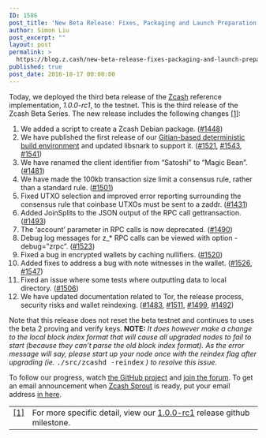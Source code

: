 ```yaml
---
ID: 1586
post_title: 'New Beta Release: Fixes, Packaging and Launch Preparation'
author: Simon Liu
post_excerpt: ""
layout: post
permalink: >
  https://blog.z.cash/new-beta-release-fixes-packaging-and-launch-preparation/
published: true
post_date: 2016-10-17 00:00:00
---
```

<p>Today, we deployed the third beta release of the <a class="reference external" href="https://github.com/zcash">Zcash</a> reference implementation, <cite>1.0.0-rc1</cite>, to the testnet. This is the third release of the Zcash Beta Series. The new release includes the following changes <a class="footnote-reference" href="#id2" id="id1">[1]</a>:</p>
<ol class="arabic simple"><li>We added a script to create a Zcash Debian package. (<a class="reference external" href="https://github.com/zcash/zcash/pull/1448">#1448</a>)</li>
<li>We have published the first release of our <a class="reference external" href="/deterministic-builds/">Gitian-based deterministic build environment</a> and updated libsnark to support it. (<a class="reference external" href="https://github.com/zcash/zcash/pull/1521">#1521</a>, <a class="reference external" href="https://github.com/zcash/zcash/pull/1543">#1543</a>, <a class="reference external" href="https://github.com/zcash/zcash/pull/1541">#1541</a>)</li>
<li>We have renamed the client identifier from “Satoshi” to “Magic Bean”. (<a class="reference external" href="https://github.com/zcash/zcash/pull/1481">#1481</a>)</li>
<li>We have made the 100kb transaction size limit a consensus rule, rather than a standard rule. (<a class="reference external" href="https://github.com/zcash/zcash/pull/1501">#1501</a>)</li>
<li>Fixed UTXO selection and improved error reporting surrounding the consensus rule that coinbase UTXOs must be sent to a zaddr. (<a class="reference external" href="https://github.com/zcash/zcash/pull/1431">#1431</a>)</li>
<li>Added JoinSplits to the JSON output of the RPC call gettransaction. (<a class="reference external" href="https://github.com/zcash/zcash/pull/1493">#1493</a>)</li>
<li>The ‘account’ parameter in RPC calls is now deprecated. (<a class="reference external" href="https://github.com/zcash/zcash/pull/1490">#1490</a>)</li>
<li>Debug log messages for z_* RPC calls can be viewed with option -debug=”zrpc”. (<a class="reference external" href="https://github.com/zcash/zcash/pull/1523">#1523</a>)</li>
<li>Fixed a bug in encrypted wallets by caching nullifiers.  (<a class="reference external" href="https://github.com/zcash/zcash/pull/1520">#1520</a>)</li>
<li>Added fixes to address a bug with note witnesses in the wallet. (<a class="reference external" href="https://github.com/zcash/zcash/pull/1526">#1526</a>, <a class="reference external" href="https://github.com/zcash/zcash/pull/1547">#1547</a>)</li>
<li>Fixed an issue where some tests where outputting data to local directory.  (<a class="reference external" href="https://github.com/zcash/zcash/pull/1506">#1506</a>)</li>
<li>We have updated documentation related to Tor,  the release process, security risks and wallet reindexing. (<a class="reference external" href="https://github.com/zcash/zcash/pull/1483">#1483</a>, <a class="reference external" href="https://github.com/zcash/zcash/pull/1511">#1511</a>, <a class="reference external" href="https://github.com/zcash/zcash/pull/1499">#1499</a>, <a class="reference external" href="https://github.com/zcash/zcash/pull/1492">#1492</a>)</li>
</ol><p>Note that this release does not reset the beta testnet and continues to uses the beta 2 proving and verify keys. <strong>NOTE:</strong> <cite>It does however make a change to the local block index format that will cause all upgraded nodes to fail to start (because they can’t parse the old block index format). As the error message will say, please start up your node once with the reindex flag after upgrading (ie.</cite> <tt class="docutils literal">./src/zcashd <span class="pre">-reindex</span></tt> <cite>) to resolve this issue.</cite></p>
<p>To follow our progress, watch <a class="reference external" href="https://github.com/zcash/zcash/milestones">the GitHub project</a> and <a class="reference external" href="https://forum.z.cash/">join the forum</a>. To get an email announcement when <a class="reference external" href="/sprout-roadmap/">Zcash Sprout</a> is ready, put your email address <a class="reference external" href="https://z.cash/#launch-notification">in here</a>.</p>
<table class="docutils footnote" frame="void" id="id2" rules="none"><colgroup><col class="label"/><col/></colgroup><tbody valign="top"><tr><td class="label"><a class="fn-backref" href="#id1">[1]</a></td><td>For more specific detail, view our <a class="reference external" href="https://github.com/zcash/zcash/milestone/39">1.0.0-rc1</a> release github milestone.</td></tr></tbody></table>